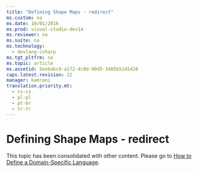 ```yaml
---
title: "Defining Shape Maps - redirect"
ms.custom: na
ms.date: 10/01/2016
ms.prod: visual-studio-dev14
ms.reviewer: na
ms.suite: na
ms.technology: 
  - devlang-csharp
ms.tgt_pltfrm: na
ms.topic: article
ms.assetid: 5eebabc9-a172-4c8d-90d5-3405b5145420
caps.latest.revision: 22
manager: kamrani
translation.priority.mt: 
  - cs-cz
  - pl-pl
  - pt-br
  - tr-tr
---
```

# Defining Shape Maps - redirect
This topic has been consolidated with other content. Please go to [How to Define a Domain-Specific Language](../VS_IDE/How-to-Define-a-Domain-Specific-Language.md).